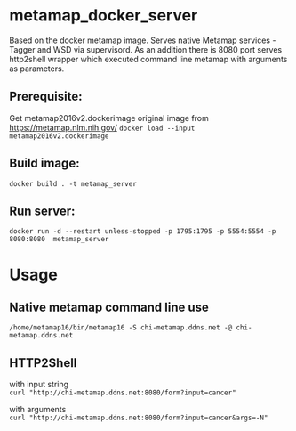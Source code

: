 # metamap_docker_server
Based on the docker metamap image. Serves native Metamap services - Tagger and WSD via supervisord. As an addition there is 8080 port serves http2shell wrapper which executed command line metamap with arguments as parameters.

## Prerequisite:
Get metamap2016v2.dockerimage original image from https://metamap.nlm.nih.gov/
`docker load --input metamap2016v2.dockerimage`

## Build image:
`docker build . -t metamap_server`

## Run server: 
`docker run -d --restart unless-stopped -p 1795:1795 -p 5554:5554 -p 8080:8080  metamap_server`

# Usage
## Native metamap command line use
`/home/metamap16/bin/metamap16 -S chi-metamap.ddns.net -@ chi-metamap.ddns.net`

## HTTP2Shell

with input string  
`curl "http://chi-metamap.ddns.net:8080/form?input=cancer"`  

with arguments  
`curl "http://chi-metamap.ddns.net:8080/form?input=cancer&args=-N"`
